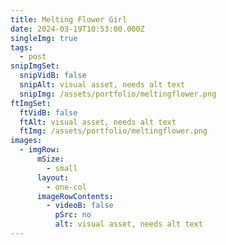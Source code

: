 ```yaml
---
title: Melting Flower Girl
date: 2024-03-19T10:53:00.000Z
singleImg: true
tags:
  - post
snipImgSet:
  snipVidB: false
  snipAlt: visual asset, needs alt text
  snipImg: /assets/portfolio/meltingflower.png
ftImgSet:
  ftVidB: false
  ftAlt: visual asset, needs alt text
  ftImg: /assets/portfolio/meltingflower.png
images:
  - imgRow:
      mSize:
        - small
      layout:
        - one-col
      imageRowContents:
        - videoB: false
          pSrc: no
          alt: visual asset, needs alt text
---
```

